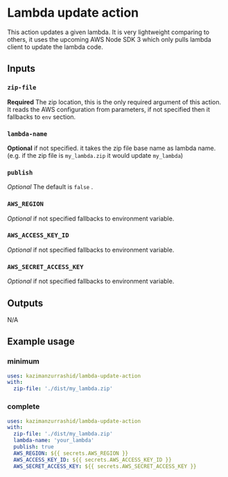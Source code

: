 # Lambda update action

This action updates a given lambda. It is very lightweight comparing to others, it uses the upcoming AWS Node SDK 3 which only pulls lambda client to update the lambda code.
 
## Inputs

### `zip-file`

**Required** The zip location, this is the only required argument of this action. It reads the AWS configuration from parameters,
if not specified then it fallbacks to `env` section.

### `lambda-name`

**Optional** if not specified. it takes the zip file base name as lambda name. (e.g. if the zip file is `my_lambda.zip` it would update `my_lambda`)

### `publish`

_Optional_ The default is `false`
.

### `AWS_REGION`

_Optional_ if not specified fallbacks to environment variable.

### `AWS_ACCESS_KEY_ID`

_Optional_ if not specified fallbacks to environment variable.

### `AWS_SECRET_ACCESS_KEY`

_Optional_ if not specified fallbacks to environment variable.

## Outputs

N/A

## Example usage

### minimum

```yaml
uses: kazimanzurrashid/lambda-update-action
with:
  zip-file: './dist/my_lambda.zip'
```

### complete

```yaml
uses: kazimanzurrashid/lambda-update-action
with:
  zip-file: './dist/my_lambda.zip'
  lambda-name: 'your_lambda'
  publish: true
  AWS_REGION: ${{ secrets.AWS_REGION }}
  AWS_ACCESS_KEY_ID: ${{ secrets.AWS_ACCESS_KEY_ID }}
  AWS_SECRET_ACCESS_KEY: ${{ secrets.AWS_SECRET_ACCESS_KEY }}
```
